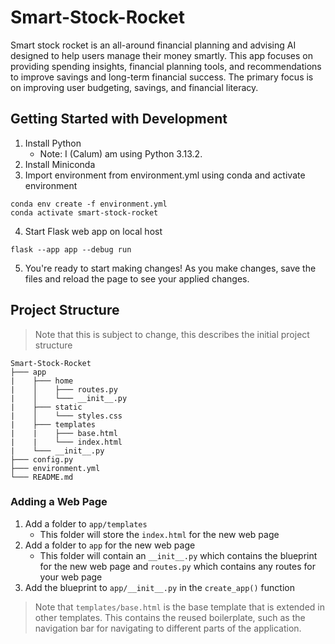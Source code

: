 # Smart-Stock-Rocket
Smart stock rocket is an all-around financial planning and advising AI designed to help users manage their money smartly. This app focuses on providing spending insights, financial planning tools, and recommendations to improve savings and long-term financial success. The primary focus is on improving user budgeting, savings, and financial literacy.

## Getting Started with Development
1. Install Python
    - Note: I (Calum) am using Python 3.13.2.
2. Install Miniconda
3. Import environment from environment.yml using conda and activate environment

```console
conda env create -f environment.yml
conda activate smart-stock-rocket
```

4. Start Flask web app on local host

```console
flask --app app --debug run
```

5. You're ready to start making changes! As you make changes, save the files and reload the page to see your applied changes.

## Project Structure
> Note that this is subject to change, this describes the initial project structure

```
Smart-Stock-Rocket
├─── app
|    ├─── home
|    │    ├─── routes.py
|    │    └─── __init__.py
|    ├─── static
|    │    └─── styles.css
|    ├─── templates
|    |    ├─── base.html
|    |    └─── index.html
|    └─── __init__.py
├─── config.py
├─── environment.yml
└─── README.md
```

### Adding a Web Page
1. Add a folder to `app/templates`
    - This folder will store the `index.html` for the new web page
2. Add a folder to `app` for the new web page
    - This folder will contain an `__init__.py` which contains the blueprint for the new web page and `routes.py` which contains any routes for your web page
3. Add the blueprint to `app/__init__.py` in the `create_app()` function

> Note that `templates/base.html` is the base template that is extended in other templates. This contains the reused boilerplate, such as the navigation bar for navigating to different parts of the application.
